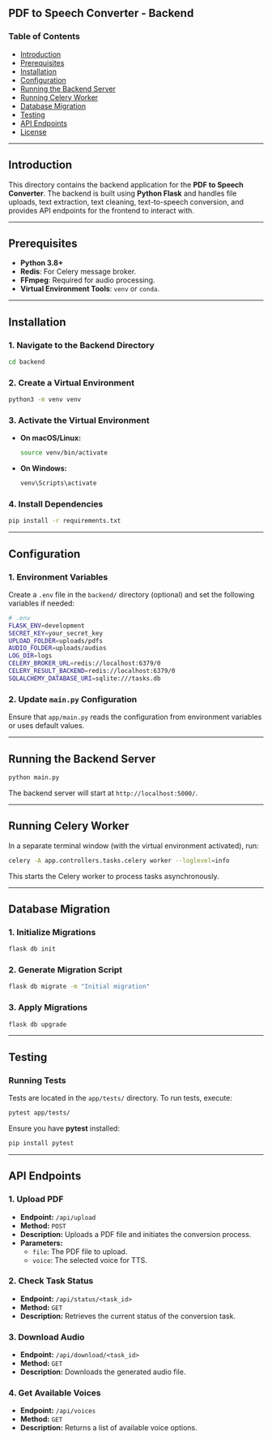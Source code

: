 ## PDF to Speech Converter - Backend

### Table of Contents

- [Introduction](#introduction)
- [Prerequisites](#prerequisites)
- [Installation](#installation)
- [Configuration](#configuration)
- [Running the Backend Server](#running-the-backend-server)
- [Running Celery Worker](#running-celery-worker)
- [Database Migration](#database-migration)
- [Testing](#testing)
- [API Endpoints](#api-endpoints)
- [License](#license)

---

## Introduction

This directory contains the backend application for the **PDF to Speech Converter**. The backend is built using **Python Flask** and handles file uploads, text extraction, text cleaning, text-to-speech conversion, and provides API endpoints for the frontend to interact with.

---

## Prerequisites

- **Python 3.8+**
- **Redis**: For Celery message broker.
- **FFmpeg**: Required for audio processing.
- **Virtual Environment Tools**: `venv` or `conda`.

---

## Installation

### 1. Navigate to the Backend Directory

```bash
cd backend
```

### 2. Create a Virtual Environment

```bash
python3 -m venv venv
```

### 3. Activate the Virtual Environment

- **On macOS/Linux:**

  ```bash
  source venv/bin/activate
  ```

- **On Windows:**

  ```bash
  venv\Scripts\activate
  ```

### 4. Install Dependencies

```bash
pip install -r requirements.txt
```

---

## Configuration

### 1. Environment Variables

Create a `.env` file in the `backend/` directory (optional) and set the following variables if needed:

```bash
# .env
FLASK_ENV=development
SECRET_KEY=your_secret_key
UPLOAD_FOLDER=uploads/pdfs
AUDIO_FOLDER=uploads/audios
LOG_DIR=logs
CELERY_BROKER_URL=redis://localhost:6379/0
CELERY_RESULT_BACKEND=redis://localhost:6379/0
SQLALCHEMY_DATABASE_URI=sqlite:///tasks.db
```

### 2. Update `main.py` Configuration

Ensure that `app/main.py` reads the configuration from environment variables or uses default values.

---

## Running the Backend Server

```bash
python main.py
```

The backend server will start at `http://localhost:5000/`.

---

## Running Celery Worker

In a separate terminal window (with the virtual environment activated), run:

```bash
celery -A app.controllers.tasks.celery worker --loglevel=info
```

This starts the Celery worker to process tasks asynchronously.

---

## Database Migration

### 1. Initialize Migrations

```bash
flask db init
```

### 2. Generate Migration Script

```bash
flask db migrate -m "Initial migration"
```

### 3. Apply Migrations

```bash
flask db upgrade
```

---

## Testing

### Running Tests

Tests are located in the `app/tests/` directory. To run tests, execute:

```bash
pytest app/tests/
```

Ensure you have **pytest** installed:

```bash
pip install pytest
```

---

## API Endpoints

### 1. Upload PDF

- **Endpoint:** `/api/upload`
- **Method:** `POST`
- **Description:** Uploads a PDF file and initiates the conversion process.
- **Parameters:**
  - `file`: The PDF file to upload.
  - `voice`: The selected voice for TTS.

### 2. Check Task Status

- **Endpoint:** `/api/status/<task_id>`
- **Method:** `GET`
- **Description:** Retrieves the current status of the conversion task.

### 3. Download Audio

- **Endpoint:** `/api/download/<task_id>`
- **Method:** `GET`
- **Description:** Downloads the generated audio file.

### 4. Get Available Voices

- **Endpoint:** `/api/voices`
- **Method:** `GET`
- **Description:** Returns a list of available voice options.
